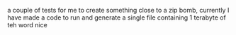 a couple of tests for me to create something close to a zip bomb, currently I have made a code to run and generate a single file containing 1 terabyte of teh word nice
